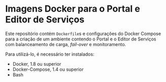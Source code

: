 # Imagens Docker para o Portal e Editor de Serviços

Este repositório contém `Dockerfile`s e configurações do Docker Compose para a criação de um ambiente contendo o Portal e o Editor de Serviços com balanceamento de carga, *fail-over* e monitoramento.

Para utilizá-lo, é necessário ter instalados:

- Docker, 1.8 ou superior
- Docker-Compose, 1.4 ou superior
- Bash

